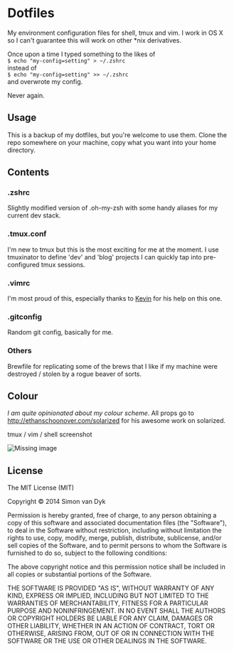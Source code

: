 # Dotfiles
My environment configuration files for shell, tmux and vim.
I work in OS X so I can't guarantee this will work on other *nix derivatives.

Once upon a time I typed something to the likes of <br>
`$ echo "my-config=setting" > ~/.zshrc` <br>
instead of <br>
`$ echo "my-config=setting" >> ~/.zshrc` <br>
and overwrote my config.

Never again.


## Usage
This is a backup of my dotfiles, but you're welcome to use them. Clone the repo somewhere on your machine, copy what you want into your home directory.


## Contents

### .zshrc
Slightly modified version of .oh-my-zsh with some handy aliases for my current dev stack.

### .tmux.conf
I'm new to tmux but this is the most exciting for me at the moment. I use tmuxinator to define 'dev' and 'blog' projects I can quickly tap into pre-configured tmux sessions.

### .vimrc
I'm most proud of this, especially thanks to [Kevin](https://github.com/kmckelvin) for his help on this one.

### .gitconfig
Random git config, basically for me.

### Others
Brewfile for replicating some of the brews that I like if my machine were destroyed / stolen by a rogue beaver of sorts.

## Colour
*I am quite opinionated about my colour scheme*. All props go to http://ethanschoonover.com/solarized for his awesome work on solarized.

tmux / vim / shell screenshot

![Missing image](https://dl.dropboxusercontent.com/u/4042547/sighmin-dotfiles-screenshot.png)


## License

The MIT License (MIT)

Copyright © 2014 Simon van Dyk

Permission is hereby granted, free of charge, to any person obtaining a copy
of this software and associated documentation files (the "Software"), to deal
in the Software without restriction, including without limitation the rights
to use, copy, modify, merge, publish, distribute, sublicense, and/or sell
copies of the Software, and to permit persons to whom the Software is
furnished to do so, subject to the following conditions:

The above copyright notice and this permission notice shall be included in
all copies or substantial portions of the Software.

THE SOFTWARE IS PROVIDED "AS IS", WITHOUT WARRANTY OF ANY KIND, EXPRESS OR
IMPLIED, INCLUDING BUT NOT LIMITED TO THE WARRANTIES OF MERCHANTABILITY,
FITNESS FOR A PARTICULAR PURPOSE AND NONINFRINGEMENT. IN NO EVENT SHALL THE
AUTHORS OR COPYRIGHT HOLDERS BE LIABLE FOR ANY CLAIM, DAMAGES OR OTHER
LIABILITY, WHETHER IN AN ACTION OF CONTRACT, TORT OR OTHERWISE, ARISING FROM,
OUT OF OR IN CONNECTION WITH THE SOFTWARE OR THE USE OR OTHER DEALINGS IN
THE SOFTWARE.
